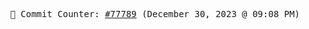 <p align="center">
    <samp>
        📮 Commit Counter: <a href="https://github.com/Javascript-void0/Javascript-void0/commits/main">#77789</a> (December 30, 2023 @ 09:08 PM)
    </samp>
</p>